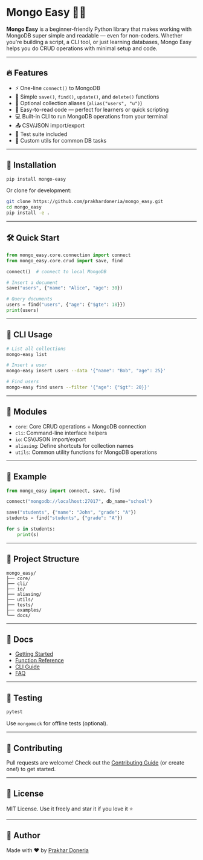 # Mongo Easy 🧠🍃

**Mongo Easy** is a beginner-friendly Python library that makes working with MongoDB super simple and readable — even for non-coders. Whether you're building a script, a CLI tool, or just learning databases, Mongo Easy helps you do CRUD operations with minimal setup and code.

---

## 🔥 Features

- ⚡ One-line `connect()` to MongoDB
- 📁 Simple `save()`, `find()`, `update()`, and `delete()` functions
- 🧰 Optional collection aliases (`alias("users", "u")`)
- 🧪 Easy-to-read code — perfect for learners or quick scripting
- 💻 Built-in CLI to run MongoDB operations from your terminal
- 📤 CSV/JSON import/export
- 🧪 Test suite included
- 🧩 Custom utils for common DB tasks

---

## 🚀 Installation

```bash
pip install mongo-easy
```

Or clone for development:

```bash
git clone https://github.com/prakhardoneria/mongo_easy.git
cd mongo_easy
pip install -e .
```

---

## 🛠️ Quick Start

```python
from mongo_easy.core.connection import connect
from mongo_easy.core.crud import save, find

connect()  # connect to local MongoDB

# Insert a document
save("users", {"name": "Alice", "age": 30})

# Query documents
users = find("users", {"age": {"$gte": 18}})
print(users)
```

---

## 🧪 CLI Usage

```bash
# List all collections
mongo-easy list

# Insert a user
mongo-easy insert users --data '{"name": "Bob", "age": 25}'

# Find users
mongo-easy find users --filter '{"age": {"$gt": 20}}'
```

---

## 🧩 Modules

- `core`: Core CRUD operations + MongoDB connection
- `cli`: Command-line interface helpers
- `io`: CSV/JSON import/export
- `aliasing`: Define shortcuts for collection names
- `utils`: Common utility functions for MongoDB operations

---

## 🧰 Example

```python
from mongo_easy import connect, save, find

connect("mongodb://localhost:27017", db_name="school")

save("students", {"name": "John", "grade": "A"})
students = find("students", {"grade": "A"})

for s in students:
    print(s)
```

---

## 📁 Project Structure

```
mongo_easy/
├── core/
├── cli/
├── io/
├── aliasing/
├── utils/
├── tests/
├── examples/
└── docs/
```

---

## 📄 Docs

- [Getting Started](docs/getting_started.md)
- [Function Reference](docs/functions_reference.md)
- [CLI Guide](docs/cli_guide.md)
- [FAQ](docs/faq.md)

---

## 🧪 Testing

```bash
pytest
```

Use `mongomock` for offline tests (optional).

---

## 🤝 Contributing

Pull requests are welcome! Check out the [Contributing Guide](CONTRIBUTING.md) (or create one!) to get started.

---

## 📝 License

MIT License. Use it freely and star it if you love it ⭐

---

<!-- GitAds-Verify: W1MSIPLLDOCC7V6651QXKW599EW9QOSB -->

## 🙌 Author

Made with ❤️ by [Prakhar Doneria](https://github.com/prakhardoneria)